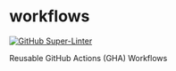 # workflows

[![GitHub Super-Linter](https://github.com/dataheld/workflows/workflows/Lint%20Code%20Base/badge.svg)](https://github.com/marketplace/actions/super-linter)

Reusable GitHub Actions (GHA) Workflows
